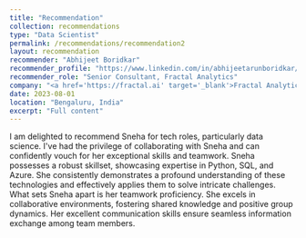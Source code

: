 ```yaml
---
title: "Recommendation"
collection: recommendations
type: "Data Scientist"
permalink: /recommendations/recommendation2
layout: recommendation
recommender: "Abhijeet Boridkar"
recommender_profile: "https://www.linkedin.com/in/abhijeetarunboridkar/"
recommender_role: "Senior Consultant, Fractal Analytics"
company: "<a href='https://fractal.ai' target='_blank'>Fractal Analytics</a>"
date: 2023-08-01
location: "Bengaluru, India"
excerpt: "Full content"
---
```


I am delighted to recommend Sneha for tech roles, particularly data science. I've had the privilege of collaborating with Sneha and can confidently vouch for her exceptional skills and teamwork. Sneha possesses a robust skillset, showcasing expertise in Python, SQL, and Azure. She consistently demonstrates a profound understanding of these technologies and effectively applies them to solve intricate challenges. What sets Sneha apart is her teamwork proficiency. She excels in collaborative environments, fostering shared knowledge and positive group dynamics. Her excellent communication skills ensure seamless information exchange among team members.